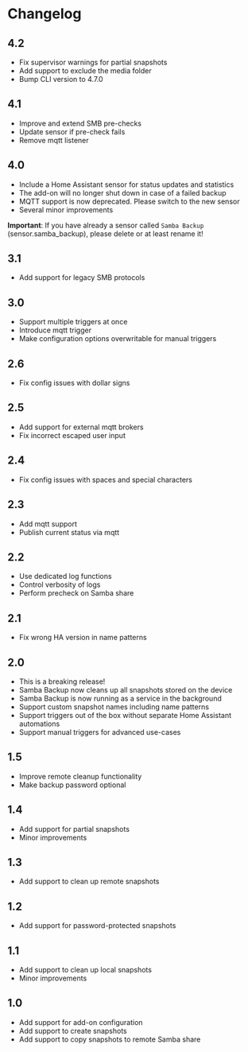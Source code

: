 # Changelog

## 4.2

- Fix supervisor warnings for partial snapshots
- Add support to exclude the media folder
- Bump CLI version to 4.7.0

## 4.1

- Improve and extend SMB pre-checks
- Update sensor if pre-check fails
- Remove mqtt listener

## 4.0

- Include a Home Assistant sensor for status updates and statistics
- The add-on will no longer shut down in case of a failed backup
- MQTT support is now deprecated. Please switch to the new sensor
- Several minor improvements

**Important**: If you have already a sensor called `Samba Backup` (sensor.samba_backup), please delete or at least rename it!

## 3.1

- Add support for legacy SMB protocols

## 3.0

- Support multiple triggers at once
- Introduce mqtt trigger
- Make configuration options overwritable for manual triggers

## 2.6

- Fix config issues with dollar signs

## 2.5

- Add support for external mqtt brokers
- Fix incorrect escaped user input

## 2.4

- Fix config issues with spaces and special characters

## 2.3

- Add mqtt support
- Publish current status via mqtt

## 2.2

- Use dedicated log functions
- Control verbosity of logs
- Perform precheck on Samba share

## 2.1

- Fix wrong HA version in name patterns

## 2.0

- This is a breaking release!
- Samba Backup now cleans up all snapshots stored on the device
- Samba Backup is now running as a service in the background
- Support custom snapshot names including name patterns
- Support triggers out of the box without separate Home Assistant automations
- Support manual triggers for advanced use-cases

## 1.5

- Improve remote cleanup functionality
- Make backup password optional

## 1.4

- Add support for partial snapshots
- Minor improvements

## 1.3

- Add support to clean up remote snapshots

## 1.2

- Add support for password-protected snapshots

## 1.1

- Add support to clean up local snapshots
- Minor improvements

## 1.0

- Add support for add-on configuration
- Add support to create snapshots
- Add support to copy snapshots to remote Samba share
